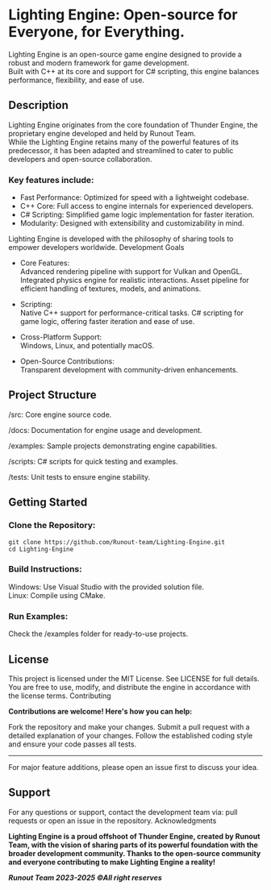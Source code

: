# Lighting Engine: Open-source for Everyone, for Everything.

Lighting Engine is an open-source game engine designed to provide a robust and modern framework for game development.\
Built with C++ at its core and support for C# scripting, this engine balances performance, flexibility, and ease of use.

## Description

Lighting Engine originates from the core foundation of Thunder Engine, the proprietary engine developed and held by Runout Team.\
While the Lighting Engine retains many of the powerful features of its predecessor, it has been adapted and streamlined to cater to public developers and open-source collaboration.

### Key features include:
- Fast Performance: Optimized for speed with a lightweight codebase.
- C++ Core: Full access to engine internals for experienced developers.
- C# Scripting: Simplified game logic implementation for faster iteration.
- Modularity: Designed with extensibility and customizability in mind.

Lighting Engine is developed with the philosophy of sharing tools to empower developers worldwide.
Development Goals

- Core Features:\
 Advanced rendering pipeline with support for Vulkan and OpenGL.
 Integrated physics engine for realistic interactions.
 Asset pipeline for efficient handling of textures, models, and animations.

- Scripting:\
 Native C++ support for performance-critical tasks.
 C# scripting for game logic, offering faster iteration and ease of use.

- Cross-Platform Support:\
 Windows, Linux, and potentially macOS.

- Open-Source Contributions:\
 Transparent development with community-driven enhancements.

## Project Structure

/src: Core engine source code.

/docs: Documentation for engine usage and development.

/examples: Sample projects demonstrating engine capabilities.

/scripts: C# scripts for quick testing and examples.

/tests: Unit tests to ensure engine stability.

## Getting Started

### Clone the Repository:
    git clone https://github.com/Runout-team/Lighting-Engine.git
    cd Lighting-Engine

### Build Instructions:
 Windows: Use Visual Studio with the provided solution file.\
 Linux: Compile using CMake.

### Run Examples:
Check the /examples folder for ready-to-use projects.

## License

This project is licensed under the MIT License. See LICENSE for full details.
You are free to use, modify, and distribute the engine in accordance with the license terms.
Contributing

**Contributions are welcome! Here's how you can help:**

Fork the repository and make your changes.
Submit a pull request with a detailed explanation of your changes.
Follow the established coding style and ensure your code passes all tests.

---

For major feature additions, please open an issue first to discuss your idea.
## Support

For any questions or support, contact the development team via:
pull requests or open an issue in the repository.
Acknowledgments

**Lighting Engine is a proud offshoot of Thunder Engine, created by Runout Team, with the vision of sharing parts of its powerful foundation with the broader development community. Thanks to the open-source community and everyone contributing to make Lighting Engine a reality!**

***Runout Team 2023-2025 ©All right reserves***

